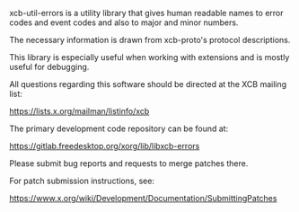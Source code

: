 xcb-util-errors is a utility library that gives human readable names to error
codes and event codes and also to major and minor numbers.

The necessary information is drawn from xcb-proto's protocol descriptions.

This library is especially useful when working with extensions and is mostly
useful for debugging.

All questions regarding this software should be directed at the
XCB mailing list:

  https://lists.x.org/mailman/listinfo/xcb

The primary development code repository can be found at:

  https://gitlab.freedesktop.org/xorg/lib/libxcb-errors

Please submit bug reports and requests to merge patches there.

For patch submission instructions, see:

  https://www.x.org/wiki/Development/Documentation/SubmittingPatches

